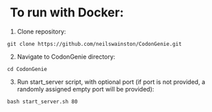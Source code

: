 #  To run with Docker:

1. Clone repository:

`git clone https://github.com/neilswainston/CodonGenie.git`

2. Navigate to CodonGenie directory:

`cd CodonGenie`

3. Run start_server script, with optional port (if port is not provided, a
   randomly assigned empty port will be provided):

`bash start_server.sh 80`